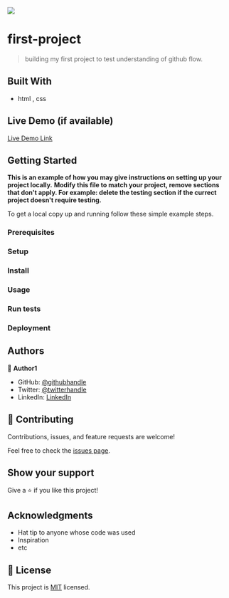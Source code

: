 ![](https://img.shields.io/badge/Microverse-blueviolet)

# first-project

> building my first project to test understanding of github flow.


## Built With

- html , css


## Live Demo (if available)

[Live Demo Link](https://mohamed20163858.github.io/first-project/)


## Getting Started

**This is an example of how you may give instructions on setting up your project locally.**
**Modify this file to match your project, remove sections that don't apply. For example: delete the testing section if the currect project doesn't require testing.**


To get a local copy up and running follow these simple example steps.

### Prerequisites

### Setup

### Install

### Usage

### Run tests

### Deployment



## Authors

👤 **Author1**

- GitHub: [@githubhandle](https://github.com/mohamed20163858)
- Twitter: [@twitterhandle](https://twitter.com/mohamed20163858)
- LinkedIn: [LinkedIn](https://www.linkedin.com/in/mohamed-mohsen-685a4995/)


## 🤝 Contributing

Contributions, issues, and feature requests are welcome!

Feel free to check the [issues page](../../issues/).

## Show your support

Give a ⭐️ if you like this project!

## Acknowledgments

- Hat tip to anyone whose code was used
- Inspiration
- etc

## 📝 License

This project is [MIT](./MIT.md) licensed.